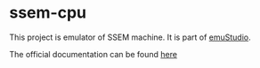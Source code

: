 # ssem-cpu

This project is emulator of SSEM machine.
It is part of [emuStudio](https://www.emustudio.net/).

The official documentation can be found [here](https://www.emustudio.net/docdevel/emulator_tutorial/index/#CPU_HOWTO)
